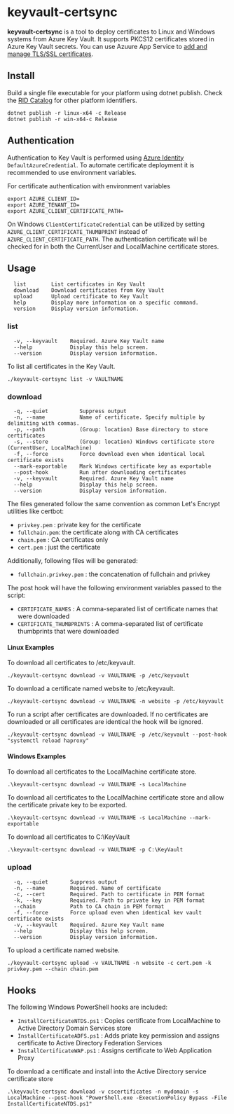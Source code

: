 # keyvault-certsync

**keyvault-certsync** is a tool to deploy certificates to Linux and Windows systems from  Azure Key Vault. It supports PKCS12 certificates stored in Azure Key Vault secrets. You can use Azuure App Service to [add and manage TLS/SSL certificates](https://docs.microsoft.com/en-us/azure/app-service/configure-ssl-certificate).

## Install
Build a single file executable for your platform using dotnet publish. Check the [RID Catalog](https://docs.microsoft.com/en-us/dotnet/core/rid-catalog) for other platform identifiers.
```
dotnet publish -r linux-x64 -c Release
dotnet publish -r win-x64-c Release
```

## Authentication
Authentication to Key Vault is performed using [Azure Identity](https://docs.microsoft.com/en-us/dotnet/api/overview/azure/identity-readme) `DefaultAzureCredential`. To automate certificate deployment it is recommended to use environment variables.

For certificate authentication with environment variables
```
export AZURE_CLIENT_ID=
export AZURE_TENANT_ID=
export AZURE_CLIENT_CERTIFICATE_PATH=
```

On Windows `ClientCertificateCredential` can be utilized by setting `AZURE_CLIENT_CERTIFICATE_THUMBPRINT` instead of `AZURE_CLIENT_CERTIFICATE_PATH`. The authentication certificate will be checked for in both the CurrentUser and LocalMachine certificate stores.

## Usage
```
  list        List certificates in Key Vault
  download    Download certificates from Key Vault
  upload      Upload certificate to Key Vault
  help        Display more information on a specific command.
  version     Display version information.
```

### list
```
  -v, --keyvault    Required. Azure Key Vault name
  --help            Display this help screen.
  --version         Display version information.
```

To list all certificates in the Key Vault.
```
./keyvault-certsync list -v VAULTNAME
```

### download
```
  -q, --quiet          Suppress output
  -n, --name           Name of certificate. Specify multiple by delimiting with commas.
  -p, --path           (Group: location) Base directory to store certificates
  -s, --store          (Group: location) Windows certificate store (CurrentUser, LocalMachine)
  -f, --force          Force download even when identical local certificate exists
  --mark-exportable    Mark Windows certificate key as exportable
  --post-hook          Run after downloading certificates
  -v, --keyvault       Required. Azure Key Vault name
  --help               Display this help screen.
  --version            Display version information.
```

The files generated follow the same convention as common Let's Encrypt utilities like certbot:

* `privkey.pem` : private key for the certificate
* `fullchain.pem`: the certificate along with CA certificates
* `chain.pem` : CA certificates only
* `cert.pem` : just the certificate

Additionally, following files will be generated:

* `fullchain.privkey.pem` : the concatenation of fullchain and privkey

The post hook will have the following environment variables passed to the script:

* `CERTIFICATE_NAMES` : A comma-separated list of certificate names that were downloaded
* `CERTIFICATE_THUMBPRINTS` : A comma-separated list of certificate thumbprints that were downloaded

#### Linux Examples

To download all certificates to /etc/keyvault.
```
./keyvault-certsync download -v VAULTNAME -p /etc/keyvault
```

To download a certificate named website to /etc/keyvault.
```
./keyvault-certsync download -v VAULTNAME -n website -p /etc/keyvault
```

To run a script after certificates are downloaded. If no certificates are downloaded or all certificates are identical the hook will be ignored.
```
./keyvault-certsync download -v VAULTNAME -p /etc/keyvault --post-hook "systemctl reload haproxy"
```

#### Windows Examples

To download all certificates to the LocalMachine certificate store. 
```
.\keyvault-certsync download -v VAULTNAME -s LocalMachine
```

To download all certificates to the LocalMachine certificate store and allow the certificate private key to be exported.
```
.\keyvault-certsync download -v VAULTNAME -s LocalMachine --mark-exportable
```

To download all certificates to C:\KeyVault
```
.\keyvault-certsync download -v VAULTNAME -p C:\KeyVault
```

### upload
```
  -q, --quiet       Suppress output
  -n, --name        Required. Name of certificate
  -c, --cert        Required. Path to certificate in PEM format
  -k, --key         Required. Path to private key in PEM format
  --chain           Path to CA chain in PEM format
  -f, --force       Force upload even when identical kev vault certificate exists
  -v, --keyvault    Required. Azure Key Vault name
  --help            Display this help screen.
  --version         Display version information.
```

To upload a certificate named website.
```
./keyvault-certsync upload -v VAULTNAME -n website -c cert.pem -k privkey.pem --chain chain.pem
```

## Hooks

The following Windows PowerShell hooks are included:

* `InstallCertificateNTDS.ps1` : Copies certificate from LocalMachine to Active Directory Domain Services store
* `InstallCertificateADFS.ps1` : Adds priate key permission and assigns certificate to Active Directory Federation Services
* `InstallCertificateWAP.ps1` : Assigns certificate to Web Application Proxy

To download a certificate and install into the Active Directory service certificate store
```
.\keyvault-certsync download -v cscertificates -n mydomain -s LocalMachine --post-hook "PowerShell.exe -ExecutionPolicy Bypass -File InstallCertificateNTDS.ps1"
```